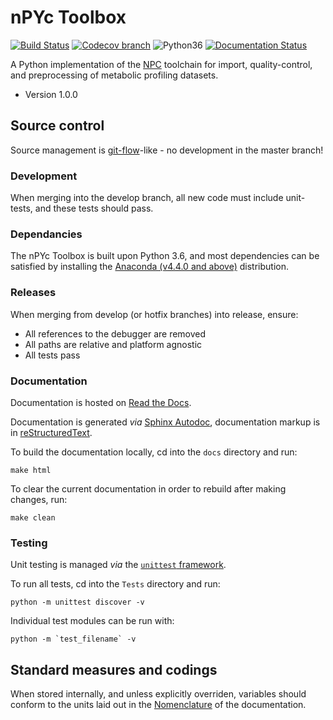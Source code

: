 # nPYc Toolbox #

[![Build Status](https://travis-ci.org/phenomecentre/nPYc-Toolbox.svg?branch=master)](https://travis-ci.org/phenomecentre/nPYc-Toolbox) [![Codecov branch](https://img.shields.io/codecov/c/github/phenomecentre/nPYc-Toolbox/master.svg)](https://codecov.io/gh/phenomecentre/nPYc-Toolbox) ![Python36](https://img.shields.io/badge/python-3.6-blue.svg) [![Documentation Status](https://readthedocs.org/projects/npyc-toolbox/badge/?version=latest)](http://npyc-toolbox.readthedocs.io/en/latest/?badge=latest)

A Python implementation of the [NPC](http://phenomecentre.org) toolchain for import, quality-control, and preprocessing of metabolic profiling datasets.

* Version 1.0.0


## Source control 
Source management is [git-flow](http://nvie.com/posts/a-successful-git-branching-model/)-like - no development in the master branch!


### Development
When merging into the develop branch, all new code must include unit-tests, and these tests should pass.


### Dependancies
The nPYc Toolbox is built upon Python 3.6, and most dependencies can be satisfied by installing the [Anaconda (v4.4.0 and above)](https://www.continuum.io/downloads) distribution.


### Releases
When merging from develop (or hotfix branches) into release, ensure:

* All references to the debugger are removed
* All paths are relative and platform agnostic
* All tests pass


### Documentation
Documentation is hosted on [Read the Docs](http://npyc-toolbox.readthedocs.io/en/latest/index.html).

Documentation is generated *via* [Sphinx Autodoc](http://www.sphinx-doc.org/), documentation markup is in [reStructuredText](http://docutils.sourceforge.net/rst.html).

To build the documentation locally, cd into the `docs` directory and run:

    make html

To clear the current documentation in order to rebuild after making changes, run:

    make clean

### Testing

Unit testing is managed *via* the [`unittest` framework](https://docs.python.org/3.5/library/unittest.html).

To run all tests, cd into the `Tests` directory and run:

    python -m unittest discover -v

Individual test modules can be run with:

    python -m `test_filename` -v


## Standard measures and codings

When stored internally, and unless explicitly overriden, variables should conform to the units laid out in the [Nomenclature](http://npyc-toolbox.readthedocs.io/en/latest/nomenclature.html) of the documentation.
